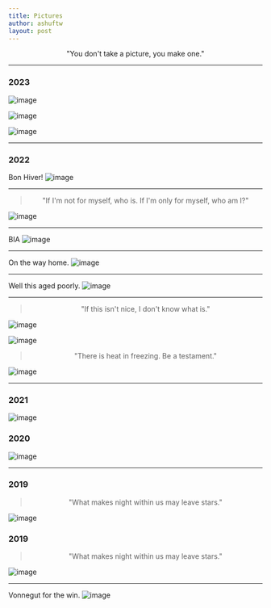 ```yaml
---
title: Pictures 
author: ashuftw
layout: post
---
```


<p align="center">"You don't take a picture, you make one."</p>

---
### 2023

![image](/assets/images/230313.jpg)


![image](/assets/images/230214.jpg)

![image](/assets/images/230101.jpeg)



---

### 2022

Bon Hiver!
![image](/assets/images/221217.jpeg)

---
> <p align="center">"If I'm not for myself, who is. If I'm only for myself, who am I?"</p>

![image](/assets/images/221028.jpeg)

---
BIA
![image](/assets/images/220925.jpg)

---

On the way home.
![image](/assets/images/220701.jpeg)

---

Well this aged poorly. 
![image](/assets/images/220411.jpeg)

---
> <p align="center">"If this isn't nice, I don't know what is."</p>

![image](/assets/images/220327.jpeg)

![image](/assets/images/220327-a.jpeg)

> <p align="center">"There is heat in freezing. Be a testament."</p>

![image](/assets/images/220327-b.jpeg)


---

### 2021
![image](/assets/images/210801.jpeg)

### 2020

![image](/assets/images/201018.jpeg)

---
### 2019
> <p align="center">"What makes night within us may leave stars."</p>
![image](/assets/images/191109.jpg)


### 2019
> <p align="center">"What makes night within us may leave stars."</p>
![image](/assets/images/191109.jpg)

---

Vonnegut for the win.
![image](/assets/images/190324.jpeg)


